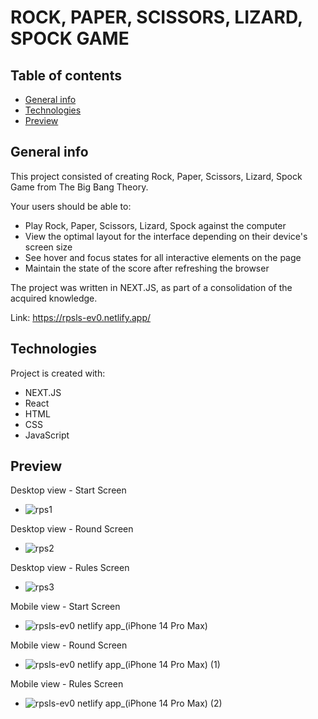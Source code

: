 # ROCK, PAPER, SCISSORS, LIZARD, SPOCK GAME

## Table of contents
* [General info](#general-info)
* [Technologies](#technologies)
* [Preview](#Preview)

## General info
This project consisted of creating Rock, Paper, Scissors, Lizard, Spock Game from The Big Bang Theory. 

Your users should be able to:
* Play Rock, Paper, Scissors, Lizard, Spock against the computer
* View the optimal layout for the interface depending on their device's screen size
* See hover and focus states for all interactive elements on the page
* Maintain the state of the score after refreshing the browser

The project was written in NEXT.JS, as part of a consolidation of the acquired knowledge.

Link: https://rpsls-ev0.netlify.app/
	
## Technologies
Project is created with:
* NEXT.JS
* React
* HTML
* CSS
* JavaScript

## Preview

Desktop view - Start Screen
* ![rps1](https://github.com/user-attachments/assets/cb562cee-6755-43ad-8803-113c4717eeb0)

Desktop view - Round Screen
* ![rps2](https://github.com/user-attachments/assets/8a53d061-693b-4d17-9abf-08cdcbdb542d)


Desktop view - Rules Screen
* ![rps3](https://github.com/user-attachments/assets/b54340fc-ca22-46d4-b2bd-c8bea9e8ac68)




Mobile view - Start Screen
* ![rpsls-ev0 netlify app_(iPhone 14 Pro Max)](https://github.com/user-attachments/assets/feb9357f-c20d-4c05-8273-babae2b76238)


Mobile view - Round Screen
* ![rpsls-ev0 netlify app_(iPhone 14 Pro Max) (1)](https://github.com/user-attachments/assets/50ca6220-af44-4d93-9f7c-f9636704a89a)


Mobile view - Rules Screen
* ![rpsls-ev0 netlify app_(iPhone 14 Pro Max) (2)](https://github.com/user-attachments/assets/fb623d1d-c1b4-4e09-95e2-74669b3621fc)



